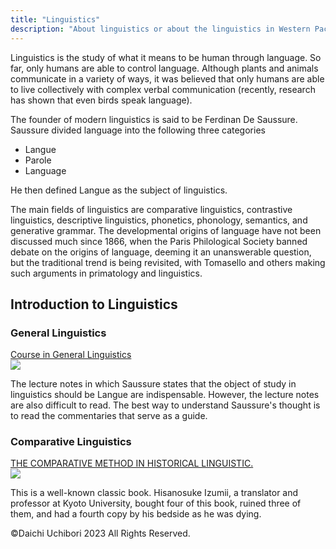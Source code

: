 ```yaml
---
title: "Linguistics"
description: "About linguistics or about the linguistics in Western Pacific Rim"
---
```


Linguistics is the study of what it means to be human through language. So far, only humans are able to control language. Although plants and animals communicate in a variety of ways, it was believed that only humans are able to live collectively with complex verbal communication (recently, research has shown that even birds speak language).

The founder of modern linguistics is said to be Ferdinan De Saussure. Saussure divided language into the following three categories

- Langue
- Parole
- Language

He then defined Langue as the subject of linguistics.

The main fields of linguistics are comparative linguistics, contrastive linguistics, descriptive linguistics, phonetics, phonology, semantics, and generative grammar. The developmental origins of language have not been discussed much since 1866, when the Paris Philological Society banned debate on the origins of language, deeming it an unanswerable question, but the traditional trend is being revisited, with Tomasello and others making such arguments in primatology and linguistics.

## Introduction to Linguistics
### General Linguistics

[Course in General Linguistics](https://amzn.to/3P4NUWu)  
<a href="https://www.amazon.com/Course-General-Linguistics-Court-Classics/dp/0812690230?crid=1LCAOZDGYS059&keywords=Lectures+on+General+Linguistics+saussure&qid=1686229794&sprefix=lectures+on+general+linguistics+saussu%2Caps%2C311&sr=8-2&linkCode=li3&tag=daichi-20&linkId=8afd96ae08732514045b395f5e4af6cc&language=en_US&ref_=as_li_ss_il" target="_blank"><img border="0" src="//ws-na.amazon-adsystem.com/widgets/q?_encoding=UTF8&ASIN=0812690230&Format=_SL250_&ID=AsinImage&MarketPlace=US&ServiceVersion=20070822&WS=1&tag=daichi-20&language=en_US" ></a><img src="https://ir-na.amazon-adsystem.com/e/ir?t=daichi-20&language=en_US&l=li3&o=1&a=0812690230" width="1" height="1" border="0" alt="" style="border:none !important; margin:0px !important;" />

The lecture notes in which Saussure states that the object of study in linguistics should be Langue are indispensable. However, the lecture notes are also difficult to read. The best way to understand Saussure's thought is to read the commentaries that serve as a guide.

### Comparative Linguistics

[THE COMPARATIVE METHOD IN HISTORICAL LINGUISTIC.](https://amzn.to/3WZWtUG)  
<a href="https://www.amazon.com/COMPARATIVE-METHOD-HISTORICAL-LINGUISTIC-TRANSLATED/dp/B000LV3OZQ?crid=14PTACN3MCNC0&keywords=THE+COMPARATIVE+METHOD+IN+HISTORICAL+LINGUISTIC.+Antoine+Meillet&qid=1686229969&sprefix=the+comparative+method+in+historical+linguistic.+antoine+meillet%2Caps%2C279&sr=8-1&linkCode=li3&tag=daichi-20&linkId=ba8919eade2bdfff465df156ee7b4f41&language=en_US&ref_=as_li_ss_il" target="_blank"><img border="0" src="//ws-na.amazon-adsystem.com/widgets/q?_encoding=UTF8&ASIN=B000LV3OZQ&Format=_SL250_&ID=AsinImage&MarketPlace=US&ServiceVersion=20070822&WS=1&tag=daichi-20&language=en_US" ></a><img src="https://ir-na.amazon-adsystem.com/e/ir?t=daichi-20&language=en_US&l=li3&o=1&a=B000LV3OZQ" width="1" height="1" border="0" alt="" style="border:none !important; margin:0px !important;" />

This is a well-known classic book. Hisanosuke Izumii, a translator and professor at Kyoto University, bought four of this book, ruined three of them, and had a fourth copy by his bedside as he was dying.

©Daichi Uchibori 2023 All Rights Reserved.